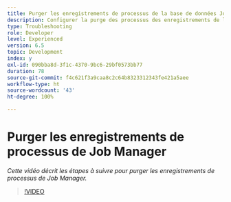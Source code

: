 ```yaml
---
title: Purger les enregistrements de processus de la base de données Job Manager
description: Configurer la purge des processus des enregistrements de la base de données Job Manager
type: Troubleshooting
role: Developer
level: Experienced
version: 6.5
topic: Development
index: y
exl-id: 090bba8d-3f1c-4370-9bc6-29bf0573bb77
duration: 78
source-git-commit: f4c621f3a9caa8c2c64b8323312343fe421a5aee
workflow-type: ht
source-wordcount: '43'
ht-degree: 100%

---
```


# Purger les enregistrements de processus de Job Manager

*Cette vidéo décrit les étapes à suivre pour purger les enregistrements de processus de Job Manager.*

>[!VIDEO](https://video.tv.adobe.com/v/335577?quality=12&learn=on)
